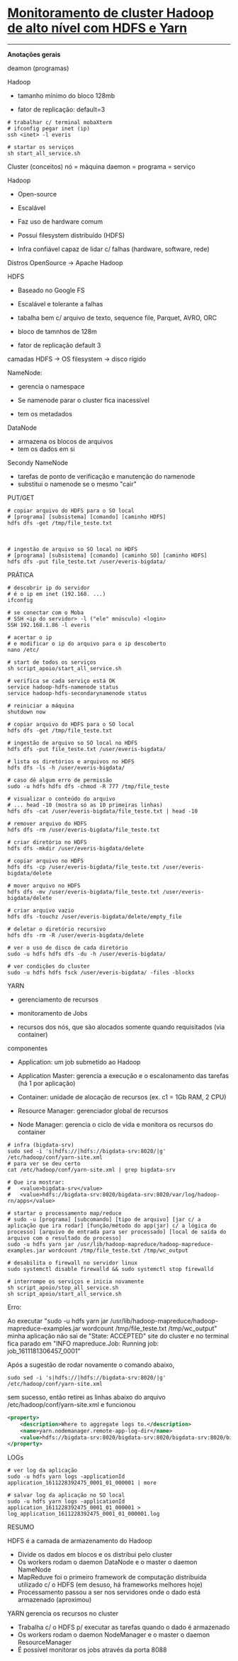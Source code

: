 # **<u>Monitoramento de cluster Hadoop de alto nível com HDFS e Yarn</u>**

------



 **Anotações gerais**

deamon (programas)

Hadoop

- tamanho mínimo do bloco 128mb

- fator de replicação: default=3

  

```shell
# trabalhar c/ terminal mobaXterm
# ifconfig pegar inet (ip)
ssh <inet> -l everis
```



```shell
# startar os serviços
sh start_all_service.sh
```



Cluster (conceitos)
nó = máquina
daemon = programa = serviço



Hadoop

- Open-source

- Escalável

- Faz uso de hardware comum

- Possui filesystem distribuído (HDFS)

- Infra confiável capaz de lidar c/ falhas (hardware, software, rede)



Distros
OpenSource -> Apache Hadoop



HDFS

- Baseado no Google FS

- Escalável e tolerante a falhas

- tabalha bem c/ arquivo de texto, sequence file, Parquet, AVRO, ORC

- bloco de tamnhos de 128m

- fator de replicação default 3

camadas
HDFS -> OS filesystem -> disco rígido



NameNode:

- gerencia o namespace

- Se namenode parar o cluster fica inacessível

- tem os metadados

DataNode

- armazena os blocos de arquivos
- tem os dados em si

Secondy NameNode
- tarefas de ponto de verificação e manutenção do namenode
- substitui o namenode se o mesmo "cair"



PUT/GET

```shell
# copiar arquivo do HDFS para o SO local
# [programa] [subsistema] [comando] [caminho HDFS]
hdfs dfs -get /tmp/file_teste.txt
```

​	

```shell
# ingestão de arquivo so SO local no HDFS
# [programa] [subsistema] [comando] [caminho SO] [caminho HDFS]
hdfs dfs -put file_teste.txt /user/everis-bigdata/
```



PRÁTICA
```shell
# descobrir ip do servidor
# é o ip em inet (192.168. ...)
ifconfig
  	
# se conectar com o Moba
# SSH <ip do servidor> -l ("ele" mnúsculo) <login>
SSH 192.168.1.86 -l everis
  
# acertar o ip
# e modificar o ip do arquivo para o ip descoberto
nano /etc/
   
# start de todos os serviços
sh script_apoio/start_all_service.sh

# verifica se cada serviço está OK
service hadoop-hdfs-namenode status
service hadoop-hdfs-secondarynamenode status

# reiniciar a máquina
shutdown now

# copiar arquivo do HDFS para o SO local
hdfs dfs -get /tmp/file_teste.txt
 
# ingestão de arquivo so SO local no HDFS
hdfs dfs -put file_teste.txt /user/everis-bigdata/

# lista os diretórios e arquivos no HDFS
hdfs dfs -ls -h /user/everis-bigdata/

# caso dê algum erro de permissão	
sudo -u hdfs hdfs dfs -chmod -R 777 /tmp/file_teste

# visualizar o conteúdo do arquivo
# ... head -10 (mostra só as 10 primeiras linhas)
hdfs dfs -cat /user/everis-bigdata/file_teste.txt | head -10

# remover arquivo do HDFS
hdfs dfs -rm /user/everis-bigdata/file_teste.txt

# criar diretório no HDFS
hdfs dfs -mkdir /user/everis-bigdata/delete

# copiar arquivo no HDFS
hdfs dfs -cp /user/everis-bigdata/file_teste.txt /user/everis-bigdata/delete

# mover arquivo no HDFS
hdfs dfs -mv /user/everis-bigdata/file_teste.txt /user/everis-bigdata/delete

# criar arquivo vazio
hdfs dfs -touchz /user/everis-bigdata/delete/empty_file

# deletar o diretório recursivo
hdfs dfs -rm -R /user/everis-bigdata/delete

# ver o uso de disco de cada diretório
sudo -u hdfs hdfs dfs -du -h /user/everis-bigdata/

# ver condições do cluster
sudo -u hdfs hdfs fsck /user/everis-bigdata/ -files -blocks
```



YARN

- gerenciamento de recursos

- monitoramento de Jobs

- recursos dos nós, que são alocados somente quando requisitados (via container)



componentes

- Application: um job submetido ao Hadoop

- Application Master: gerencia a execução e o escalonamento das tarefas (há 1 por aplicação)

- Container: unidade de alocação de recursos (ex. c1 = 1Gb RAM, 2 CPU)

- Resource Manager: gerenciador global de recursos

- Node Manager: gerencia o ciclo de vida e monitora os recursos do container



```shell
# infra (bigdata-srv)
sudo sed -i 's|hdfs://|hdfs://bigdata-srv:8020/|g' /etc/hadoop/conf/yarn-site.xml
# para ver se deu certo
cat /etc/hadoop/conf/yarn-site.xml | grep bigdata-srv
		
# Que ira mostrar:
#	<value>bigdata-srv</value>
#	<value>hdfs://bigdata-srv:8020/bigdata-srv:8020/var/log/hadoop-rn/apps</value>

# startar o processamento map/reduce	
# sudo -u [programa] [subcomando] [tipo de arquivo] [jar c/ a aplicação que ira rodar] [função/método do app(jar) c/ a lógica do processo] [arquivo de entrada para ser processado] [local de saída do arquivo com o resultado do processo]
sudo -u hdfs yarn jar /usr/lib/hadoop-mapreduce/hadoop-mapreduce-examples.jar wordcount /tmp/file_teste.txt /tmp/wc_output

# desabilita o firewall no servidor linux
sudo systemctl disable firewalld && sudo systemctl stop firewalld

# interrompe os serviços e inicia novamente
sh script_apoio/stop_all_service.sh
sh script_apoio/start_all_service.sh
```



Erro:

Ao executar "sudo -u hdfs yarn jar /usr/lib/hadoop-mapreduce/hadoop-mapreduce-examples.jar wordcount /tmp/file_teste.txt /tmp/wc_output" minha aplicação não sai de "State:	ACCEPTED" site do cluster e no terminal fica parado em "INFO mapreduce.Job: Running job: job_1611181306457_0001"



Após a sugestão de rodar novamente o comando abaixo, 

```shell
sudo sed -i 's|hdfs://|hdfs://bigdata-srv:8020/|g' /etc/hadoop/conf/yarn-site.xml
```

sem sucesso, então retirei as linhas abaixo do arquivo /etc/hadoop/conf/yarn-site.xml e funcionou 

```xml
<property>
	<description>Where to aggregate logs to.</description>
	<name>yarn.nodemanager.remote-app-log-dir</name>
	<value>hdfs://bigdata-srv:8020/bigdata-srv:8020/bigdata-srv:8020/bigdata-srv:8020/var/log/hadoop$
</property>
```



LOGs
```shell
# ver log da aplicação
sudo -u hdfs yarn logs -applicationId application_1611228392475_0001_01_000001 | more

# salvar log da aplicação no SO local
sudo -u hdfs yarn logs -applicationId application_1611228392475_0001_01_000001 > log_application_1611228392475_0001_01_000001.log
```



RESUMO

HDFS é a camada de armazenamento do Hadoop

- Divide os dados em blocos e os distribui pelo cluster
- Os workers rodam o daemon DataNode e o master o daemon NameNode
- MapReduve foi o primeiro framework de computação distribuída utilizado c/ o HDFS
  (em desuso, há frameworks melhores hoje)
- Processamento passou a ser nos servidores onde o dado está armazenado
  (aproximou)



YARN gerencia os recursos no cluster

- Trabalha c/ o HDFS p/ executar as tarefas quando o dado é armazenado
- Os workers rodam o daemon NodeManager e o master o daemon ResourceManager
- É possível monitorar os jobs através da porta 8088
